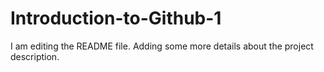 # Introduction-to-Github-1
I am editing the README file. Adding some more details about the project description.

